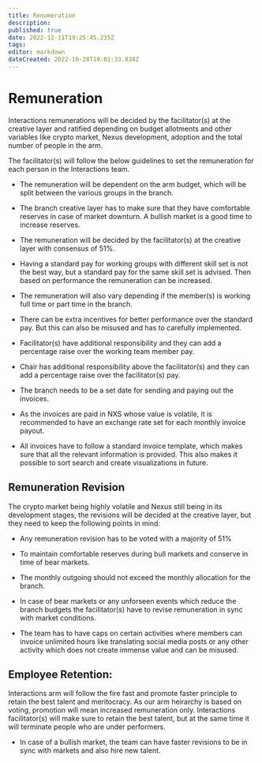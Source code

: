 ```yaml
---
title: Renumeration
description: 
published: true
date: 2022-12-11T19:25:45.235Z
tags: 
editor: markdown
dateCreated: 2022-10-28T19:01:33.834Z
---
```


# Remuneration

Interactions remunerations will be decided by the facilitator(s) at the creative layer and ratified depending on budget allotments and other variables like crypto market, Nexus development, adoption and the total number of people in the arm.

The facilitator(s) will follow the below guidelines to set the remuneration for each person in the Interactions team.

-	The remuneration will be dependent on the arm budget, which will be split between the various groups in the branch.

- The branch creative layer has to make sure that they have comfortable reserves in case of market downturn. A bullish market is a good time to increase reserves. 

-	The remuneration will be decided by the facilitator(s) at the creative layer with consensus of 51%.

-	Having a standard pay for working groups with different skill set is not the best way, but a standard pay for the same skill set is advised. Then based on performance the remuneration can be increased.

- The remuneration will also vary depending if the member(s) is working full time or part time in the branch.

-	There can be extra incentives for better performance over the standard pay. But this can also be misused and has to carefully implemented.

-	Facilitator(s) have additional responsibility and they can add a percentage raise over the working team member pay.

-	Chair has additional responsibility above the facilitator(s) and they can add a percentage raise over the facilitator(s) pay.

-	The branch needs to be a set date for sending and paying out the invoices.

-	As the invoices are paid in NXS whose value is volatile, it is recommended to have an exchange rate set for each monthly invoice payout.

-	All invoices have to follow a standard invoice template, which makes sure that all the relevant information is provided. This also makes it possible to sort search and create visualizations in future.


## Remuneration Revision
The crypto market being highly volatile and Nexus still being in its development stages, the revisions will be decided at the creative layer, but they need to keep the following points in mind:

- Any remuneration revision has to be voted with a majority of 51%

- To maintain comfortable reserves during bull markets and conserve in time of bear markets.

- The monthly outgoing should not exceed the monthly allocation for the branch.

- In case of bear markets or any unforseen events which reduce the branch budgets the facilitator(s) have to revise remuneration in sync with market conditions.

- The team has to have caps on certain activities where members can invoice unlimited hours like translating social media posts or any other activity which does not create immense value and can be misused.


## Employee Retention:

Interactions arm will follow the fire fast and promote faster principle to retain the best talent and meritocracy. As our arm heirarchy is based on voting, promotion will mean increased remuneration only. Interactions facilitator(s) will make sure to retain the best talent, but at the same time it will terminate people who are under performers.

- In case of a bullish market, the team can have faster revisions to be in sync with markets and also hire new talent.


